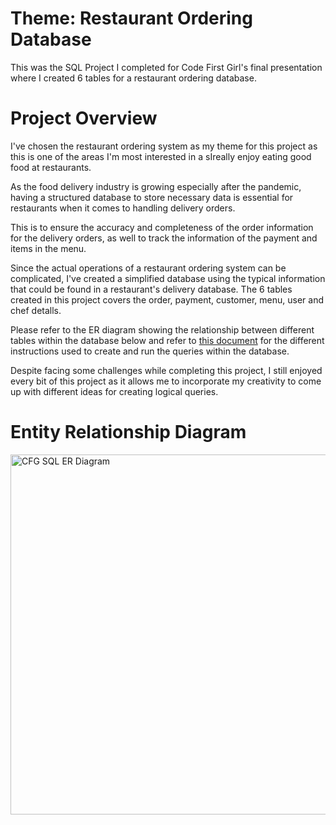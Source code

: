 # Theme: Restaurant Ordering Database
This was the SQL Project I completed for Code First Girl's final presentation where I created 6 tables for a restaurant ordering database.

# Project Overview
I've chosen the restaurant ordering system as my theme for this project as this is one of the areas I'm most interested in a sIreally enjoy eating good food at restaurants.

As the food delivery industry is growing especially after the pandemic, having a structured database to store necessary data is essential for restaurants when it comes to handling delivery orders.

This is to ensure the accuracy and completeness of the order information for the delivery orders, as well to track the information of the payment and items in the menu.

Since the actual operations of a restaurant ordering system can be complicated, I've created a simplified database using the typical information that could be found in a restaurant's delivery database. The 6 tables created in this project covers the order, payment, customer, menu, user and chef detalls.

Please refer to the ER diagram showing the relationship between different tables within the database below and refer to [this document](https://github.com/haiilingg/CFG-SQL-Project/blob/main/SQL%20Project-%20Restaurant%20Database%20(Hai%20Ling%20Tan).pdf) for the different instructions used to create and run the queries within the database.

Despite facing some challenges while completing this project, I still enjoyed every bit of this project as it allows me to incorporate my creativity to come up with different ideas for creating logical queries.

# Entity Relationship Diagram
<img width="576" alt="CFG SQL ER Diagram" src="https://github.com/haiilingg/CFG-SQL-Project/assets/130296433/b84c0028-89cb-4e77-9696-892d58300fa9">
